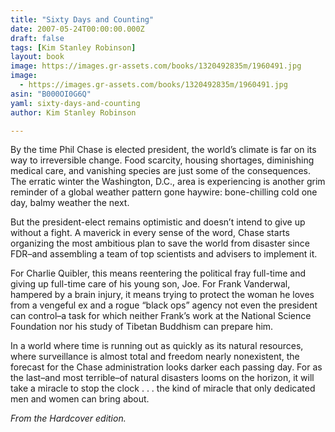 ```yaml
---
title: "Sixty Days and Counting"
date: 2007-05-24T00:00:00.000Z
draft: false
tags: [Kim Stanley Robinson]
layout: book
image: https://images.gr-assets.com/books/1320492835m/1960491.jpg
image: 
  - https://images.gr-assets.com/books/1320492835m/1960491.jpg
asin: "B000OI0G6Q"
yaml: sixty-days-and-counting
author: Kim Stanley Robinson

---
```


By the time Phil Chase is elected president, the world’s climate is far on its way to irreversible change. Food scarcity, housing shortages, diminishing medical care, and vanishing species are just some of the consequences. The erratic winter the Washington, D.C., area is experiencing is another grim reminder of a global weather pattern gone haywire: bone-chilling cold one day, balmy weather the next.  
  
But the president-elect remains optimistic and doesn’t intend to give up without a fight. A maverick in every sense of the word, Chase starts organizing the most ambitious plan to save the world from disaster since FDR–and assembling a team of top scientists and advisers to implement it.  
  
For Charlie Quibler, this means reentering the political fray full-time and giving up full-time care of his young son, Joe. For Frank Vanderwal, hampered by a brain injury, it means trying to protect the woman he loves from a vengeful ex and a rogue “black ops” agency not even the president can control–a task for which neither Frank’s work at the National Science Foundation nor his study of Tibetan Buddhism can prepare him.   
  
In a world where time is running out as quickly as its natural resources, where surveillance is almost total and freedom nearly nonexistent, the forecast for the Chase administration looks darker each passing day. For as the last–and most terrible–of natural disasters looms on the horizon, it will take a miracle to stop the clock . . . the kind of miracle that only dedicated men and women can bring about.  
  
  
*From the Hardcover edition.*